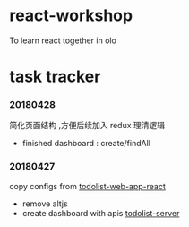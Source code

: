 # react-workshop
To learn react together in olo

# task tracker
### 20180428
简化页面结构 ,方便后续加入 redux 理清逻辑
* finished dashboard : create/findAll

### 20180427
copy configs from [todolist-web-app-react](https://github.com/Anddd7/todolist-web-app-react)
* remove altjs
* create dashboard with apis [todolist-server](https://github.com/Anddd7/todolist-server)